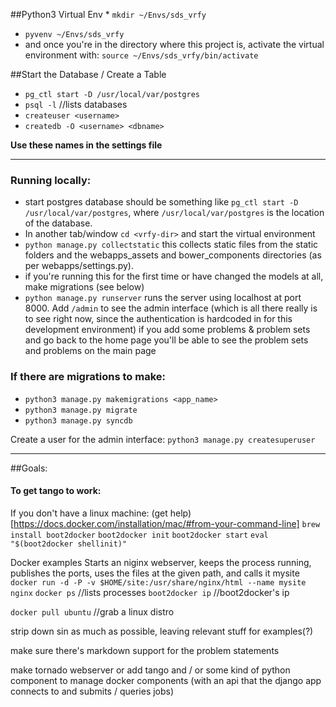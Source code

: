 ##Python3 Virtual Env
	* `mkdir ~/Envs/sds_vrfy`
  * `pyvenv ~/Envs/sds_vrfy`
  * and once you're in the directory where this project is, activate the virtual environment with: `source ~/Envs/sds_vrfy/bin/activate`

##Start the Database / Create a Table
* `pg_ctl start -D /usr/local/var/postgres`
* `psql -l`  //lists databases
* `createuser <username>`
* `createdb -O <username> <dbname>`

**Use these names in the settings file**

------


### Running locally:
  * start postgres database should be something like `pg_ctl start -D /usr/local/var/postgres`, where `/usr/local/var/postgres` is the location of the database. 
  * In another tab/window `cd <vrfy-dir>` and start the virtual environment
  * `python manage.py collectstatic` this collects static files from the static folders and the webapps_assets and bower_components directories (as per webapps/settings.py).
  * if you're running this for the first time or have changed the models at all, make migrations (see below)
  * `python manage.py runserver` runs the server using localhost at port 8000. Add `/admin` to see the admin interface (which is all there really is to see right now, since the authentication is hardcoded in for this development environment) if you add some problems & problem sets and go back to the home page you'll be able to see the problem sets and problems on the main page

### If there are migrations to make:
  * `python3 manage.py makemigrations <app_name>`
  * `python3 manage.py migrate`
  * `python3 manage.py syncdb`


Create a user for the admin interface:
`python3 manage.py createsuperuser`

-----

##Goals:
#### To get tango to work:
If you don't have a linux machine: (get help)[https://docs.docker.com/installation/mac/#from-your-command-line]
`brew install boot2docker`
`boot2docker init`
`boot2docker start`
`eval "$(boot2docker shellinit)"`

Docker examples
Starts an niginx webserver, keeps the process running, publishes the ports, uses the files at the given path, and calls it mysite
`docker run -d -P -v $HOME/site:/usr/share/nginx/html --name mysite nginx`
`docker ps` //lists processes
`boot2docker ip` //boot2docker's ip

`docker pull ubuntu` //grab a linux distro

strip down sin as much as possible, leaving relevant stuff for examples(?)

make sure there's markdown support for the problem statements


make tornado webserver or 
add tango and / or some kind of python component to manage docker components (with an api that the django app connects to and submits / queries jobs)
